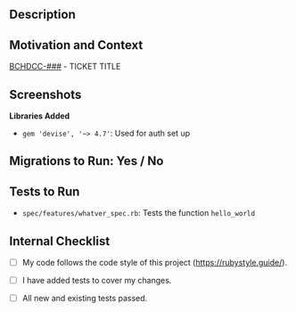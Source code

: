 ## Description
<!--- Describe your changes in some detail by answering questions such as: -->
<!---   Why is this change needed? -->
<!---   How does it address the issue?-->

## Motivation and Context
<!-- ClickUp ticket IDs are autolinked. So, you only need to list the ticket ID(s) related to this PR -->
[BCHDCC-###](https://app.clickup.com/t/9006094761/BCHDCC-XX) - TICKET TITLE
<!--- Why is this change required? What problem does it solve? -->
<!--- Link to any ancillary pieces that you had to use to close the ticket and
      think would be interesting or valuable for readers of this PR. This could
      include things like Airbrake exceptions, ruby/rails documentation, blog
      posts, etc.-->
<!--- Describe any difficulties that arose during creation and any tickets that
      were created as a result. If you have thoughts on how to make those
      difficulties less difficult in the future but not as part of this PR,
      write down those thoughts. -->

## Screenshots
<!--- If this is a UI change, put a relevant screenshot(s) here with a 
      description of what is in it. -->

**Libraries Added**
- `gem 'devise', '~> 4.7'`: Used for auth set up

## Migrations to Run: Yes / No

## Tests to Run
- `spec/features/whatver_spec.rb`: Tests the function `hello_world`


## Internal Checklist
<!--- Go over all the following points and make sure you feel comfortable you covered them. -->
- [ ] My code follows the code style of this project (https://rubystyle.guide/).
- [ ] I have added tests to cover my changes.
- [ ] All new and existing tests passed.

